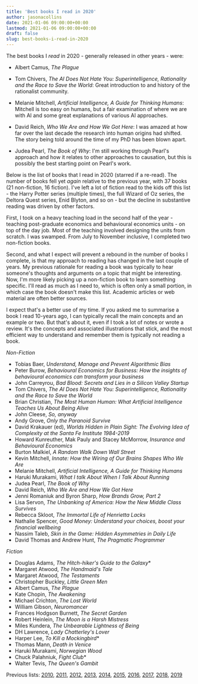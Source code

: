 ```yaml
---
title: 'Best books I read in 2020'
author: jasonacollins
date: 2021-01-06 09:00:00+00:00
lastmod: 2021-01-06 09:00:00+00:00
draft: false
slug: best-books-i-read-in-2020
---
```

The best books I <em>read</em> in 2020 - generally released in other years - were:

- Albert Camus, _The Plague_

- Tom Chivers, _The AI Does Not Hate You: Superintelligence, Rationality and the Race to Save the World_: Great introduction to and history of the rationalist community.
  
- Melanie Mitchell, _Artificial Intelligence, A Guide for Thinking Humans_: Mitchell is too easy on humans, but a fair examination of where we are with AI and some great explanations of various AI approaches.

- David Reich, _Who We Are and How We Got Here_: I was amazed at how far over the last decade the research into human origins had shifted. The story being told around the time of my PhD has been blown apart.

- Judea Pearl, _The Book of Why_: I'm still working through Pearl's approach and how it relates to other approaches to causation, but this is possibly the best starting point on Pearl's work.

Below is the list of books that I read in 2020 (starred if a re-read). The number of books fell yet _again_ relative to the previous year, with 37 books (21 non-fiction, 16 fiction). I've left a lot of fiction read to the kids off this list - the Harry Potter series (multiple times), the full Wizard of Oz series, the Deltora Quest series, Enid Blyton, and so on - but the decline in substantive reading was driven by other factors.

First, I took on a heavy teaching load in the second half of the year - teaching post-graduate economics and behavioural economics units - on top of the day job. Most of the teaching involved designing the units from scratch. I was swamped. From July to November inclusive, I completed two non-fiction books.

Second, and what I expect will prevent a rebound in the number of books I complete, is that my approach to reading has changed in the last couple of years. My previous rationale for reading a book was typically to hear someone's thoughts and arguments on a topic that might be interesting. Now, I'm more likely picking up a non-fiction book to learn something specific. I'll read as much as I need to, which is often only a small portion, in which case the book doesn't make this list. Academic articles or web material are often better sources.

I expect that's a better use of my time. If you asked me to summarise a book I read 10-years ago, I can typically recall the main concepts and an example or two. But that's about it, even if I took a lot of notes or wrote a review.  It's the concepts and associated illustrations that stick, and the most efficient way to understand and remember them is typically not reading a book.

*Non-Fiction*

- Tobias Baer, _Understand, Manage and Prevent Algorithmic Bias_
- Peter Burow, _Behavioural Economics for Business: How the insights of behavioural economics can transform your business_
- John Carreyrou, _Bad Blood: Secrets and Lies in a Silicon Valley Startup_
- Tom Chivers, _The AI Does Not Hate You: Superintelligence, Rationality and the Race to Save the World_
- Brian Christian, _The Most Human Human: What Artificial Intelligence Teaches Us About Being Alive_
- John Cleese, _So, anyway_
- Andy Grove, _Only the Paranoid Survive_
- David Krakauer (ed), _Worlds Hidden in Plain Sight: The Evolving Idea of Complexity at the Santa Fe Institute 1984-2019_
- Howard Kunreuther, Mak Pauly and Stacey McMorrow, _Insurance and Behavioural Economics_
- Burton Malkiel, _A Random Walk Down Wall Street_
- Kevin Mitchell, _Innate: How the Wiring of Our Brains Shapes Who We Are_
- Melanie Mitchell, _Artificial Intelligence, A Guide for Thinking Humans_
- Haruki Murakami, _What I talk About When I Talk About Running_
- Judea Pearl, _The Book of Why_
- David Reich, _Who We Are and How We Got Here_
- Jenni Romaniuk and Byron Sharp, _How Brands Grow, Part 2_
- Lisa Servon, _The Unbanking of America: How the New Middle Class Survives_
- Rebecca Skloot, _The Immortal Life of Henrietta Lacks_
- Nathalie Spencer, _Good Money: Understand your choices, boost your financial wellbeing_
- Nassim Taleb, _Skin in the Game: Hidden Asymmetries in Daily Life_
- David Thomas and Andrew Hunt, _The Pragmatic Programmer_

*Fiction*

- Douglas Adams, _The Hitch-hiker's Guide to the Galaxy_*
- Margaret Atwood, _The Handmaid's Tale_
- Margaret Atwood, _The Testaments_
- Christopher Buckley, _Little Green Men_
- Albert Camus, _The Plague_
- Kate Chopin, _The Awakening_
- Michael Crichton, _The Lost World_
- William Gibson, _Neuromancer_
- Frances Hodgson Burnett, _The Secret Garden_
- Robert Heinlein, _The Moon is a Harsh Mistress_
- Miles Kundera, _The Unbearable Lightness of Being_
- DH Lawrence, _Lady Chatterley's Lover_
- Harper Lee, _To Kill a Mockingbird_*
- Thomas Mann, _Death in Venice_
- Haruki Murakami, _Norwegian Wood_
- Chuck Palahniuk, _Fight Club_*
- Walter Tevis, _The Queen's Gambit_

Previous lists: [2010](/top-10-books-in-2010/), [2011](/best-books-i-read-in-2011/), [2012](/the-best-books-i-read-in-2012/), [2013](/best-books-i-read-in-2013/), [2014](/best-books-i-read-in-2014/), [2015](/best-books-i-read-in-2015/), [2016](/best-books-i-read-in-2016/), [2017](/best-books-i-read-in-2017/), [2018](/books-i-read-in-2018/), [2019](/best-books-i-read-in-2019/)
